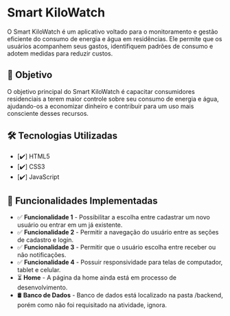 # Smart KiloWatch

O Smart KiloWatch é um aplicativo voltado para o monitoramento e gestão eficiente do consumo de energia e água em residências. Ele permite que os usuários acompanhem seus gastos, identifiquem padrões de consumo e adotem medidas para reduzir custos.

## 🎯 Objetivo

O objetivo principal do Smart KiloWatch é capacitar consumidores residenciais a terem maior controle sobre seu consumo de energia e água, ajudando-os a economizar dinheiro e contribuir para um uso mais consciente desses recursos.

## 🛠️ Tecnologias Utilizadas

- [✔️] HTML5
- [✔️] CSS3
- [✔️] JavaScript

## 🚀 Funcionalidades Implementadas

- ✅ **Funcionalidade 1** - Possibilitar a escolha entre cadastrar um novo usuário ou entrar em um já existente.
- ✅ **Funcionalidade 2** - Permitir a navegação do usuário entre as seções de cadastro e login.
- ✅ **Funcionalidade 3** - Permitir que o usuário escolha entre receber ou não notificações.
- ✅ **Funcionalidade 4** - Possuir responsividade para telas de computador, tablet e celular.
- ⏳ **Home** - A página da home ainda está em processo de desenvolvimento.
- 🛢 **Banco de Dados** - Banco de dados está localizado na pasta /backend, porém como não foi requisitado na atividade, ignora.
